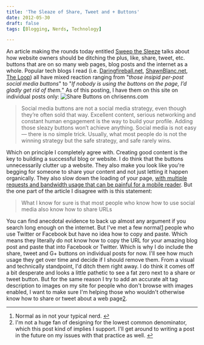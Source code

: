 ```yaml
---
title: 'The Sleaze of Share, Tweet and + Buttons'
date: 2012-05-30
draft: false
tags: [Blogging, Nerds, Technology]

---
```


An article making the rounds today entitled [Sweep the Sleeze](http://informationarchitects.net/blog/sweep-the-sleaze/) talks about how website owners should be ditching the plus, like, share, tweet, etc. buttons that are on so many web pages, blog posts and the internet as a whole. Popular tech blogs I read (i.e. [Daringfireball.net](http://daringfireball.net/linked/2012/05/30/sweep-the-sleaze), [ShawnBlanc.net](http://shawnblanc.net/2012/05/reichenstein-social-buttons/), [The Loop](http://www.loopinsight.com/2012/05/30/the-need-for-like-and-tweet-buttons/)) all have mixed reaction ranging from "_those insipid per-post social media buttons_" to "_If nobody is using the buttons on the page, I’d gladly get rid of them._" As of this posting, I have them on this site on individual posts only: ![Share Buttons on chrisenns.com](https://chrisenns.com/wp-content/uploads/2012/05/Share-Buttons-on-chrisenns.com_.png "Share Buttons on chrisenns.com")

> Social media buttons are not a social media strategy, even though they’re often sold that way. Excellent content, serious networking and constant human engagement is the way to build your profile. Adding those sleazy buttons won’t achieve anything. Social media is not easy — there is no simple trick. Usually, what most people do is not the winning strategy but the safe strategy, and safe rarely wins.

Which on principle I completely agree with. Creating good content is the key to building a successful blog or website. I do think that the buttons unnecessarily clutter up a website. They also make you look like you're begging for someone to share your content and not just letting it happen organically. They also slow down the loading of your page, [with multiple requests and bandwidth usage that can be painful for a mobile reader](http://www.zurb.com/article/883/small-painful-buttons-why-social-media-bu). But the one part of the article I disagree with is this statement:

> What I know for sure is that most people who know how to use social media also know how to share URLs

You can find anecdotal evidence to back up almost any argument if you search long enough on the internet. But I've met a few normal[1](#fn-20462:1) people who use Twitter or Facebook but have no idea how to copy and paste. Which means they literally do not know how to copy the URL for your amazing blog post and paste that into Facebook or Twitter. Which is why I do include the share, tweet and G+ buttons on individual posts for now. I'll see how much usage they get over time and decide if I should remove them. From a visual and technically standpoint, I'd ditch them right away. I do think it comes off a bit desperate and looks a little pathetic to see a fat zero next to a share or tweet button. But for the same reason I try to add an accurate alt tag description to images on my site for people who don't browse with images enabled, I want to make sure I'm helping those who wouldn't otherwise know how to share or tweet about a web page[2](#fn-20462:2).

* * *

1.  Normal as in not your typical nerd. [↩](#fnref-20462:1)
2.  I'm not a huge fan of designing for the lowest common denominator, which this post kind of implies I support. I'll get around to writing a post in the future on my issues with that practice as well. [↩](#fnref-20462:2)
